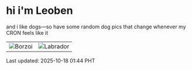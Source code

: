 # hi i'm Leoben

and i like dogs—so have some random dog pics that change whenever my CRON feels like it

|  |  |
|--------|----------|
| ![Borzoi](https://random-dog-vercel.vercel.app/api/random-borzoi?v=1760723045) | ![Labrador](https://random-dog-vercel.vercel.app/api/random-labrador?v=1760723045) |

Last updated: 2025-10-18 01:44 PHT

